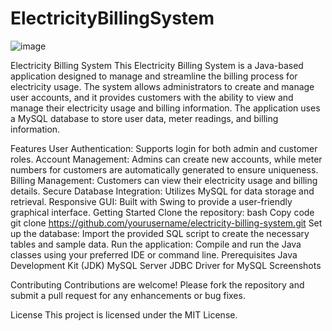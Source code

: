 # ElectricityBillingSystem

![image](https://github.com/user-attachments/assets/f4729618-c66a-4c75-a509-a057225c6ae8)

Electricity Billing System
This Electricity Billing System is a Java-based application designed to manage and streamline the billing process for electricity usage. The system allows administrators to create and manage user accounts, and it provides customers with the ability to view and manage their electricity usage and billing information. The application uses a MySQL database to store user data, meter readings, and billing information.

Features
User Authentication: Supports login for both admin and customer roles.
Account Management: Admins can create new accounts, while meter numbers for customers are automatically generated to ensure uniqueness.
Billing Management: Customers can view their electricity usage and billing details.
Secure Database Integration: Utilizes MySQL for data storage and retrieval.
Responsive GUI: Built with Swing to provide a user-friendly graphical interface.
Getting Started
Clone the repository:
bash
Copy code
git clone https://github.com/yourusername/electricity-billing-system.git
Set up the database:
Import the provided SQL script to create the necessary tables and sample data.
Run the application:
Compile and run the Java classes using your preferred IDE or command line.
Prerequisites
Java Development Kit (JDK)
MySQL Server
JDBC Driver for MySQL
Screenshots


Contributing
Contributions are welcome! Please fork the repository and submit a pull request for any enhancements or bug fixes.

License
This project is licensed under the MIT License.
